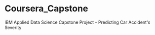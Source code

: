 # Coursera_Capstone
 IBM Applied Data Science Capstone Project - Predicting Car Accident's Severity
